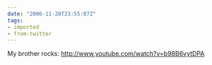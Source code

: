 ```yaml
---
date: "2006-11-20T23:55:07Z"
tags:
- imported
- from-twitter
---
```

My brother rocks: http://www.youtube.com/watch?v=b98B6vytDPA
